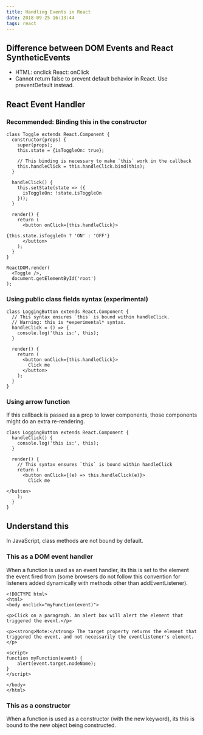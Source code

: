 ```yaml
---
title: Handling Events in React
date: 2018-09-25 16:13:44
tags: react
---
```

## Difference between DOM Events and React SyntheticEvents
* HTML: onclick  React: onClick
* Cannot return false to prevent default behavior in React. Use preventDefault instead.

## React Event Handler

### Recommended: Binding this in the constructor
```
class Toggle extends React.Component {
  constructor(props) {
    super(props);
    this.state = {isToggleOn: true};

    // This binding is necessary to make `this` work in the callback
    this.handleClick = this.handleClick.bind(this);
  }

  handleClick() {
    this.setState(state => ({
      isToggleOn: !state.isToggleOn
    }));
  }

  render() {
    return (
      <button onClick={this.handleClick}>
        
{this.state.isToggleOn ? 'ON' : 'OFF'}
      </button>
    );
  }
}

ReactDOM.render(
  <Toggle />,
  document.getElementById('root')
);
```

### Using public class fields syntax (experimental)
```
class LoggingButton extends React.Component {
  // This syntax ensures `this` is bound within handleClick.
  // Warning: this is *experimental* syntax.
  handleClick = () => {
    console.log('this is:', this);
  }

  render() {
    return (
      <button onClick={this.handleClick}>
        Click me
      </button>
    );
  }
}
```

### Using arrow function
If this callback is passed as a prop to lower components, those components might do an extra re-rendering.

```
class LoggingButton extends React.Component {
  handleClick() {
    console.log('this is:', this);
  }

  render() {
    // This syntax ensures `this` is bound within handleClick
    return (
      <button onClick={(e) => this.handleClick(e)}>
        Click me
      
</button>
    );
  }
}
```

## Understand this
In JavaScript, class methods are not bound by default.

### This as a DOM event handler

When a function is used as an event handler, its this is set to the element the event fired from (some browsers do not follow this convention for listeners added dynamically with methods other than addEventListener).

```
<!DOCTYPE html>
<html>
<body onclick="myFunction(event)">

<p>Click on a paragraph. An alert box will alert the element that triggered the event.</p>

<p><strong>Note:</strong> The target property returns the element that triggered the event, and not necessarily the eventlistener's element.</p>

<script>
function myFunction(event) { 
    alert(event.target.nodeName);
}
</script>

</body>
</html>
```

### This as a constructor
When a function is used as a constructor (with the new keyword), its this is bound to the new object being constructed.